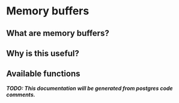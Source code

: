 
# Memory buffers

## What are memory buffers?

## Why is this useful?

## Available functions

***TODO: This documentation will be generated from postgres code comments.***


